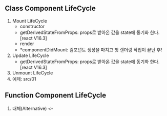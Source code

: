 ## Class Component LifeCycle
1.  Mount LifeCycle
    - constructor
    - getDerivedStateFromProps: props로 받아온 값을 state에 동기화 한다.[react V16.3]
    - render
    - *componentDidMount: 컴포넌트 생성을 마치고 첫 렌더링 작업이 끝난 후!
2.  Update LifeCycle
    - getDerivedStateFromProps: props로 받아온 값을 state에 동기화 한다.[react V16.3]
3.  Unmount LifeCycle
4.  예제: src/01

## Function Component LifeCycle
1. 대체(Alternative) <-